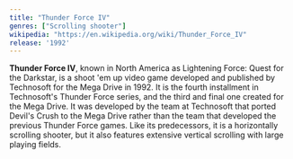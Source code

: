 ```yaml
---
title: "Thunder Force IV"
genres: ["Scrolling shooter"]
wikipedia: "https://en.wikipedia.org/wiki/Thunder_Force_IV"
release: '1992'
---
```

**Thunder Force IV**, known in North America as Lightening Force: Quest for the Darkstar, is a shoot 'em up video game developed and published by Technosoft for the Mega Drive in 1992. It is the fourth installment in Technosoft's Thunder Force series, and the third and final one created for the Mega Drive. It was developed by the team at Technosoft that ported Devil's Crush to the Mega Drive rather than the team that developed the previous Thunder Force games. Like its predecessors, it is a horizontally scrolling shooter, but it also features extensive vertical scrolling with large playing fields. 